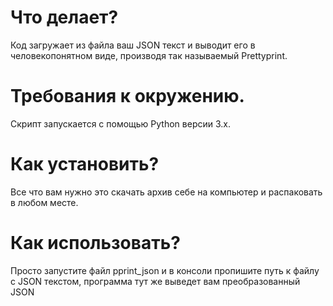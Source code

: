 # Что делает?

Код загружает из файла ваш JSON текст и выводит его в человекопонятном виде, производя так называемый Prettyprint.

# Требования к окружению.

Скрипт запускается с помощью Python версии 3.x. 

# Как установить?

Все что вам нужно это скачать архив себе на компьютер и распаковать в любом месте.

# Как использовать?

Просто запустите файл pprint_json и в консоли пропишите путь к файлу с JSON текстом, программа тут же выведет вам преобразованный JSON